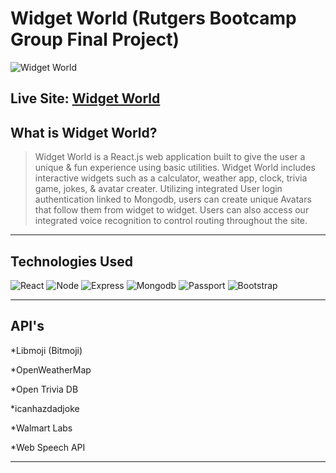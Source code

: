 # Widget World (Rutgers Bootcamp Group Final Project)
![Widget World](https://henrymontesanoiii.github.io/static/media/Widget.cf202eed.png)

Live Site: [Widget World](https://damp-reef-74030.herokuapp.com/)
----
## What is Widget World?


> Widget World is a React.js web application built to give the user a unique & fun experience using basic utilities.  Widget World includes interactive widgets such as a calculator, weather app, clock, trivia game, jokes, & avatar creater. Utilizing integrated User login authentication linked to Mongodb, users can create unique Avatars that follow them from widget to widget. Users can also access our integrated voice recognition to control routing throughout the site.

----
## Technologies Used

![React](https://d2yal1mtmg1ts6.cloudfront.net/leA6DVKCZmEat1JXblB3RzKLbKSi1NikFmbjuOose23T_dZMug_pudAGxEtousYC=w100)
![Node](https://www.obidostech.com/knowledgebase/wp-content/uploads/2017/02/nodejs_logo-e1486471865175.png)
![Express](http://artisamor.com/img/skills/expressjs.png)
![Mongodb](https://yt3.ggpht.com/a-/AN66SAzQVIx5-M69IPvadSAGWrFUi9xbOUmRsWbZiQ=s100-mo-c-c0xffffffff-rj-k-no)
![Passport](https://qph.fs.quoracdn.net/main-thumb-t-2042530-100-wrxoxdrvvnppvmrrrgawjnkbpplksqqh.jpeg)
![Bootstrap](https://s.gravatar.com/avatar/4570e88621a9310ccde6477f33629c28?size=100&default=retro)

----
## API's

*Libmoji (Bitmoji)

*OpenWeatherMap

*Open Trivia DB

*icanhazdadjoke

*Walmart Labs

*Web Speech API


----

